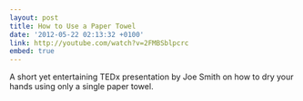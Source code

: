```yaml
---
layout: post
title: How to Use a Paper Towel
date: '2012-05-22 02:13:32 +0100'
link: http://youtube.com/watch?v=2FMBSblpcrc
embed: true
---
```

A short yet entertaining TEDx presentation by Joe Smith on how to dry your hands using only a single paper towel.